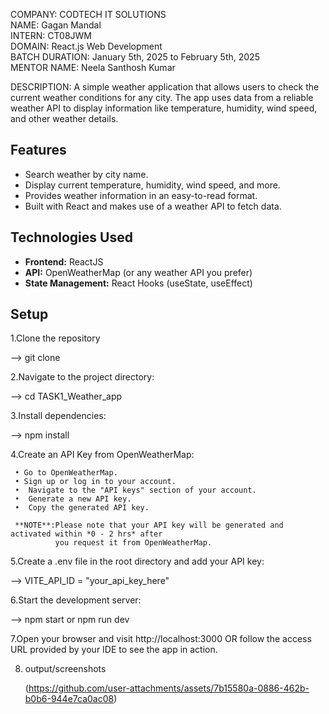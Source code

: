 COMPANY: CODTECH IT SOLUTIONS<br>
NAME: Gagan Mandal<br>
INTERN: CT08JWM<br>
DOMAIN: React.js Web Development<br>
BATCH DURATION: January 5th, 2025 to February 5th, 2025<br>
MENTOR NAME: Neela Santhosh Kumar<br>

DESCRIPTION: A simple weather application that allows users to check the current weather conditions for any city. The app uses data from a reliable weather API to display information like temperature, humidity, wind speed, and other weather details.

## Features
  - Search weather by city name.
  - Display current temperature, humidity, wind speed, and more.
  - Provides weather information in an easy-to-read format.
  - Built with React and makes use of a weather API to fetch data.

## Technologies Used

  - **Frontend:** ReactJS
  - **API:** OpenWeatherMap (or any weather API you prefer)
  - **State Management:** React Hooks (useState, useEffect)

## Setup

 1.Clone the repository
 
   --> git clone <your-repo-url>

 2.Navigate to the project directory:

   --> cd TASK1_Weather_app

 3.Install dependencies:

   --> npm install

 4.Create an API Key from OpenWeatherMap:
 
     • Go to OpenWeatherMap.
     • Sign up or log in to your account.
     •  Navigate to the "API keys" section of your account.
     •  Generate a new API key.
     •  Copy the generated API key.

     **NOTE**:Please note that your API key will be generated and activated within *0 - 2 hrs* after
              you request it from OpenWeatherMap.

 5.Create a .env file in the root directory and add your API key:

   --> VITE_API_ID = "your_api_key_here"

 6.Start the development server:

  --> npm start or npm run dev

 7.Open your browser and visit http://localhost:3000 OR follow the access URL provided by your IDE to see the app in action.


 8. output/screenshots
    
    (https://github.com/user-attachments/assets/7b15580a-0886-462b-b0b6-944e7ca0ac08)
